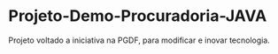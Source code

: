 # Projeto-Demo-Procuradoria-JAVA
Projeto voltado a iniciativa na PGDF, para modificar e inovar tecnologia.

